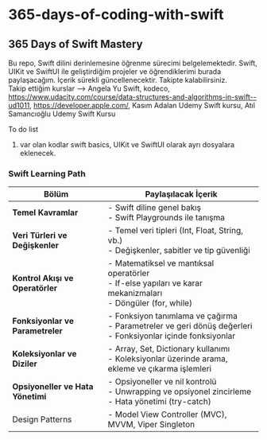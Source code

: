 # 365-days-of-coding-with-swift

## 365 Days of Swift Mastery

Bu repo, Swift dilini derinlemesine öğrenme sürecimi belgelemektedir. Swift, UIKit ve SwiftUI ile geliştirdiğim projeler ve öğrendiklerimi burada paylaşacağım. İçerik sürekli güncellenecektir. Takipte kalabilirsiniz.<br/>
Takip ettiğim kurslar --> Angela Yu Swift, kodeco, https://www.udacity.com/course/data-structures-and-algorithms-in-swift--ud1011, https://developer.apple.com/, Kasım Adalan Udemy Swift kursu, Atıl Samancıoğlu Udemy Swift Kursu

To do list
1. var olan kodlar swift basics, UIKit ve SwiftUI olarak ayrı dosyalara eklenecek.

### Swift Learning Path

| Bölüm                             | Paylaşılacak İçerik                                                                                                              |
|-----------------------------------|---------------------------------------------------------------------------------------------------------------------|
| **Temel Kavramlar**               | - Swift diline genel bakış <br>- Swift Playgrounds ile tanışma                                                              |
| **Veri Türleri ve Değişkenler**   | - Temel veri tipleri (Int, Float, String, vb.)<br>- Değişkenler, sabitler ve tip güvenliği                                                               |
| **Kontrol Akışı ve Operatörler**  | - Matematiksel ve mantıksal operatörler<br>- If-else yapıları ve karar mekanizmaları<br>- Döngüler (for, while)                                           |
| **Fonksiyonlar ve Parametreler**  | - Fonksiyon tanımlama ve çağırma<br>- Parametreler ve geri dönüş değerleri<br>- Fonksiyonlar içinde fonksiyonlar                                      |
| **Koleksiyonlar ve Diziler**      | - Array, Set, Dictionary kullanımı<br>- Koleksiyonlar üzerinde arama, ekleme ve çıkarma işlemleri                                                       |
| **Opsiyoneller ve Hata Yönetimi** | - Opsiyoneller ve nil kontrolü<br>- Unwrapping ve opsiyonel zincirleme<br>- Hata yönetimi (try-catch)                                                 |
Design Patterns                     | - Model View Controller (MVC), MVVM, Viper Singleton
